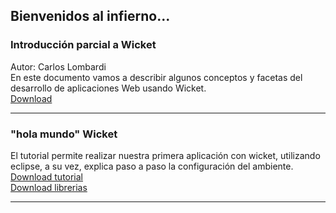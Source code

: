 ## Bienvenidos al infierno...

### Introducción parcial a Wicket
Autor: Carlos Lombardi<br/>
En este documento vamos a describir algunos conceptos y facetas del desarrollo de aplicaciones
Web usando Wicket.<br/>
<a href="introduccion-parcial-a-wicket.pdf" target="_blank">Download</a>

<hr/>

### "hola mundo" Wicket
El tutorial permite realizar nuestra primera aplicación con wicket, utilizando eclipse, a su vez, explica paso a paso la configuración del ambiente.<br/>
<a href="hola-mundo-wicket.pdf" target="_blank">Download tutorial</a><br/>
<a href="basicas-necesarias-wicket.zip" target="_blank">Download librerias</a>

<hr/>
